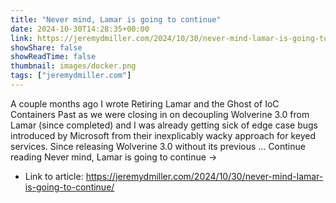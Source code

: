 ```yaml
---
title: "Never mind, Lamar is going to continue"
date: 2024-10-30T14:28:35+00:00
link: https://jeremydmiller.com/2024/10/30/never-mind-lamar-is-going-to-continue/
showShare: false
showReadTime: false
thumbnail: images/docker.png
tags: ["jeremydmiller.com"]
---
```

A couple months ago I wrote Retiring Lamar and the Ghost of IoC Containers Past as we were closing in on decoupling Wolverine 3.0 from Lamar (since completed) and I was already getting sick of edge case bugs introduced by Microsoft from their inexplicably wacky approach for keyed services. Since releasing Wolverine 3.0 without its previous … Continue reading Never mind, Lamar is going to continue →

- Link to article: https://jeremydmiller.com/2024/10/30/never-mind-lamar-is-going-to-continue/
